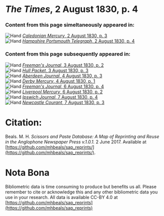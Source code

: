 # *The Times*, 2 August 1830, p. 4  
  
### Content from this page simeltaneously appeared in:  
![Hand](http://scissorsandpaste.net/wp-content/uploads/2017/06/smallhandpointer.png) [*Caledonian Mercury*, 2 August 1830, p. 3](https://mhbeals.github.io/sap_html/Caledonian-Mercury/Caledonian-Mercury-2-August-1830-p-3)  
![Hand](http://scissorsandpaste.net/wp-content/uploads/2017/06/smallhandpointer.png) [*Hampshire Portsmouth Telegraph*, 2 August 1830, p. 4](https://mhbeals.github.io/sap_html/Hampshire-Portsmouth-Telegraph/Hampshire-Portsmouth-Telegraph-2-August-1830-p-4)  
  
### Content from this page subsequently appeared in:  
![Hand](http://scissorsandpaste.net/wp-content/uploads/2017/06/smallhandpointer.png) [*Freeman's Journal*, 3 August 1830, p. 2](https://mhbeals.github.io/sap_html/Freeman's-Journal/Freeman's-Journal-3-August-1830-p-2)  
![Hand](http://scissorsandpaste.net/wp-content/uploads/2017/06/smallhandpointer.png) [*Hull Packet*, 3 August 1830, p. 3](https://mhbeals.github.io/sap_html/Hull-Packet/Hull-Packet-3-August-1830-p-3)  
![Hand](http://scissorsandpaste.net/wp-content/uploads/2017/06/smallhandpointer.png) [*Aberdeen Journal*, 4 August 1830, p. 3](https://mhbeals.github.io/sap_html/Aberdeen-Journal/Aberdeen-Journal-4-August-1830-p-3)  
![Hand](http://scissorsandpaste.net/wp-content/uploads/2017/06/smallhandpointer.png) [*Derby Mercury*, 4 August 1830, p. 1](https://mhbeals.github.io/sap_html/Derby-Mercury/Derby-Mercury-4-August-1830-p-1)  
![Hand](http://scissorsandpaste.net/wp-content/uploads/2017/06/smallhandpointer.png) [*Freeman's Journal*, 6 August 1830, p. 4](https://mhbeals.github.io/sap_html/Freeman's-Journal/Freeman's-Journal-6-August-1830-p-4)  
![Hand](http://scissorsandpaste.net/wp-content/uploads/2017/06/smallhandpointer.png) [*Liverpool Mercury*, 6 August 1830, p. 2](https://mhbeals.github.io/sap_html/Liverpool-Mercury/Liverpool-Mercury-6-August-1830-p-2)  
![Hand](http://scissorsandpaste.net/wp-content/uploads/2017/06/smallhandpointer.png) [*Ipswich Journal*, 7 August 1830, p. 4](https://mhbeals.github.io/sap_html/Ipswich-Journal/Ipswich-Journal-7-August-1830-p-4)  
![Hand](http://scissorsandpaste.net/wp-content/uploads/2017/06/smallhandpointer.png) [*Newcastle Courant*, 7 August 1830, p. 3](https://mhbeals.github.io/sap_html/Newcastle-Courant/Newcastle-Courant-7-August-1830-p-3)  


# Citation: 

Beals. M. H. *Scissors and Paste Database: A Map of Reprinting and Reuse in the Anglophone Newspaper Press v.1.0.1.* 2 June 2017. Available at [https://github.com/mhbeals/sap_reprints/](https://github.com/mhbeals/sap_reprints/). 

# Nota Bona

Bibliometric data is time consuming to produce but benefits us all. Please remember to cite or acknowledge this and any other bibliometric data you use in your research. All data is available CC-BY 4.0 at [https://github.com/mhbeals/sap_reprints](https://github.com/mhbeals/sap_reprints)